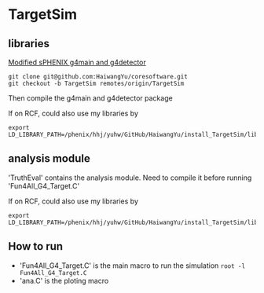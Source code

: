 # TargetSim

## libraries
[Modified sPHENIX g4main and g4detector](https://github.com/HaiwangYu/coresoftware/tree/TargetSim)

```
git clone git@github.com:HaiwangYu/coresoftware.git
git checkout -b TargetSim remotes/origin/TargetSim
```
Then compile the g4main and g4detector package

If on RCF, could also use my libraries by
```
export LD_LIBRARY_PATH=/phenix/hhj/yuhw/GitHub/HaiwangYu/install_TargetSim/lib/:$LD_LIBRARY_PATH
```

## analysis module
'TruthEval' contains the analysis module.
Need to compile it before running 'Fun4All_G4_Target.C'

If on RCF, could also use my libraries by
```
export LD_LIBRARY_PATH=/phenix/hhj/yuhw/GitHub/HaiwangYu/install_TargetSim/lib/:$LD_LIBRARY_PATH
```

## How to run
- 'Fun4All_G4_Target.C' is the main macro to run the simulation
`root -l Fun4All_G4_Target.C`
- 'ana.C' is the ploting macro

